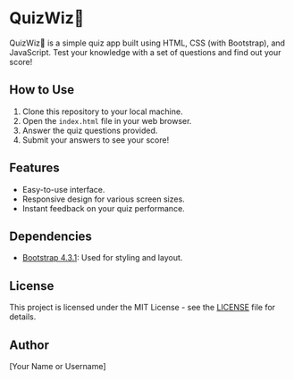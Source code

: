 # QuizWiz👀

QuizWiz👀 is a simple quiz app built using HTML, CSS (with Bootstrap), and JavaScript. Test your knowledge with a set of questions and find out your score!

## How to Use

1. Clone this repository to your local machine.
2. Open the `index.html` file in your web browser.
3. Answer the quiz questions provided.
4. Submit your answers to see your score!

## Features

- Easy-to-use interface.
- Responsive design for various screen sizes.
- Instant feedback on your quiz performance.

## Dependencies

- [Bootstrap 4.3.1](https://getbootstrap.com/docs/4.3/getting-started/introduction/): Used for styling and layout.

## License

This project is licensed under the MIT License - see the [LICENSE](LICENSE) file for details.

## Author

[Your Name or Username]
